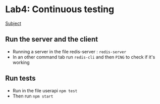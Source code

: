 # Lab4: Continuous testing
[Subject](userapi/README.md)

## Run the server and the client

* Running a server in the file redis-server : `redis-server`
* In an other command tab run `redis-cli` and then `PING` to check if it's working

## Run tests

* Run in the file  userapi `npm test`
* Then run `npm start`
